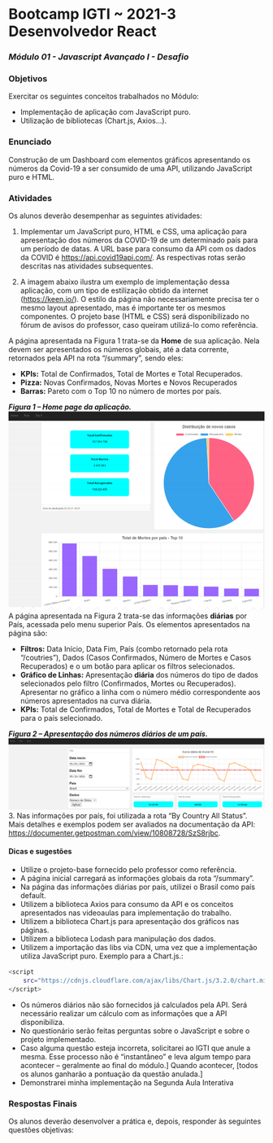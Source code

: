 # Bootcamp IGTI ~ 2021-3 Desenvolvedor React
### _Módulo 01 - Javascript Avançado I - Desafio_

### Objetivos
Exercitar os seguintes conceitos trabalhados no Módulo:
- Implementação de aplicação com JavaScript puro.
- Utilização de bibliotecas (Chart.js, Axios...).

### Enunciado

Construção de um Dashboard com elementos gráficos apresentando os números da Covid-19 a ser consumido de uma API, utilizando JavaScript puro e HTML.

### Atividades

Os alunos deverão desempenhar as seguintes atividades:
1. Implementar um JavaScript puro, HTML e CSS, uma aplicação para apresentação dos números da COVID-19 de um determinado país para um período de datas. A URL base para consumo da API com os dados da COVID é https://api.covid19api.com/. As respectivas rotas serão descritas nas atividades subsequentes.

2. A imagem abaixo ilustra um exemplo de implementação dessa aplicação, com um tipo de estilização obtido da internet (https://keen.io/). O estilo da página não necessariamente precisa ter o mesmo layout apresentado, mas é importante ter os mesmos componentes. O projeto base (HTML e CSS) será disponibilizado no fórum de avisos do professor, caso queiram utilizá-lo como referência.

A página apresentada na Figura 1 trata-se da **Home** de sua aplicação. Nela devem ser apresentados os números globais, até a data corrente, retornados pela API na rota “/summary”, sendo eles:
- **KPIs:** Total de Confirmados, Total de Mortes e Total Recuperados.
- **Pizza:** Novas Confirmados, Novas Mortes e Novos Recuperados
- **Barras:** Pareto com o Top 10 no número de mortes por país.

**_Figura 1 – Home page da aplicação._**
![/images/figura_01.png](/images/figura_01.png)
A página apresentada na Figura 2 trata-se das informações **diárias** por País, acessada pelo menu superior País. Os elementos apresentados na página são:

- **Filtros:** Data Início, Data Fim, País (combo retornado pela rota “/coutries”), Dados (Casos Confirmados, Número de Mortes e Casos Recuperados) e o um botão para aplicar os filtros selecionados.
- **Gráfico de Linhas:** Apresentação **diária** dos números do tipo de dados selecionados pelo filtro (Confirmados, Mortes ou Recuperados). Apresentar no gráfico a linha com o número médio correspondente aos números apresentados na curva diária.
- **KPIs:** Total de Confirmados, Total de Mortes e Total de Recuperados para o país selecionado.

**_Figura 2 – Apresentação dos números diários de um país._**
![/images/figura_02.png](/images/figura_02.png)
3. Nas informações por país, foi utilizada a rota “By Country All Status”. Mais detalhes e exemplos podem ser avaliados na documentação da API:
https://documenter.getpostman.com/view/10808728/SzS8rjbc.

#### Dicas e sugestões
- Utilize o projeto-base fornecido pelo professor como referência.
- A página inicial carregará as informações globais da rota “/summary”.
- Na página das informações diárias por país, utilizei o Brasil como país default.
- Utilizem a biblioteca Axios para consumo da API e os conceitos apresentados nas videoaulas para implementação do trabalho.
- Utilizem a biblioteca Chart.js para apresentação dos gráficos nas páginas.
- Utilizem a biblioteca Lodash para manipulação dos dados.
- Utilizem a importação das libs via CDN, uma vez que a implementação utiliza
JavaScript puro. Exemplo para a Chart.js.: 
```sh
<script
    src="https://cdnjs.cloudflare.com/ajax/libs/Chart.js/3.2.0/chart.min.js">
</script>
```
- Os números diários não são fornecidos já calculados pela API. Será necessário realizar um cálculo com as informações que a API disponibiliza.
- No questionário serão feitas perguntas sobre o JavaScript e sobre o projeto
implementado.
- Caso alguma questão esteja incorreta, solicitarei ao IGTI que anule a mesma. Esse processo não é “instantâneo” e leva algum tempo para acontecer –
geralmente ao final do módulo.] Quando acontecer, [todos os alunos ganharão a pontuação da questão anulada.]
- Demonstrarei minha implementação na Segunda Aula Interativa

### Respostas Finais
Os alunos deverão desenvolver a prática e, depois, responder às seguintes questões objetivas:

